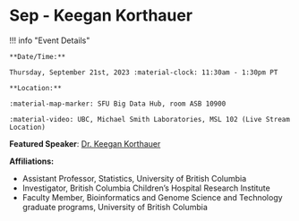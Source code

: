 # Sep - Keegan Korthauer

!!! info "Event Details"

    **Date/Time:**

    Thursday, September 21st, 2023 :material-clock: 11:30am - 1:30pm PT

    **Location:**

    :material-map-marker: SFU Big Data Hub, room ASB 10900

    :material-video: UBC, Michael Smith Laboratories, MSL 102 (Live Stream Location)

<!-- **RSVP:**

If you are interested in attending this seminar *in person*, please fill out [the RSVP form].

**Zoom Meeting:**

<URL PENDING>
<br>Meeting ID: <PENDING>
<br>Password: <PENDING>
<br>Dial by your location <PENDING>
<br>Find your local number: <PENDING> -->

**Featured Speaker**: [Dr. Keegan Korthauer](https://kkorthauer.org/)

**Affiliations:**

- Assistant Professor, Statistics, University of British Columbia
- Investigator, British Columbia Children’s Hospital Research Institute
- Faculty Member, Bioinformatics and Genome Science and Technology graduate programs, University of British Columbia

<!-- **Talk Title:** TBA

**Abstract:**

TBA

**Bio:**

TBA

---

**Trainee Speaker:** TBA

**Affiliation:** TBA

**Talk Title**: TBA -->
